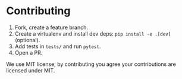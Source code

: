 # Contributing

1. Fork, create a feature branch.
2. Create a virtualenv and install dev deps: `pip install -e .[dev]` (optional).
3. Add tests in `tests/` and run `pytest`.
4. Open a PR.

We use MIT license; by contributing you agree your contributions are licensed under MIT.

